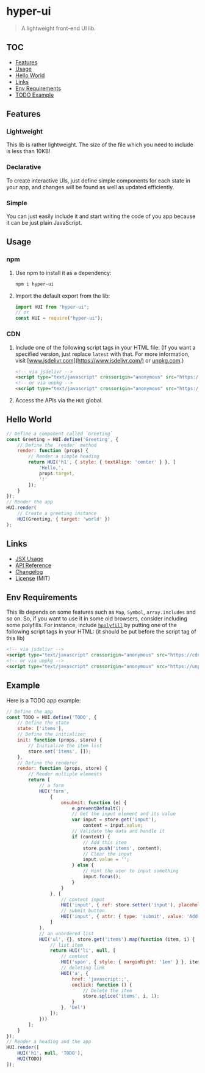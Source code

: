 # hyper-ui

> A lightweight front-end UI lib.

## TOC

- [Features](#features)
- [Usage](#usage)
- [Hello World](#hello-world)
- [Links](#links)
- [Env Requirements](#env-requirements)
- [TODO Example](#example)

## Features

### Lightweight

This lib is rather lightweight. The size of the file which you need to include is less than 10KB!

### Declarative

To create interactive UIs, just define simple components for each state in your app, and changes will be found as well as updated efficiently.

### Simple

You can just easily include it and start writing the code of you app because it can be just plain JavaScript.

## Usage

### npm

1. Use npm to install it as a dependency:

    ```bash
    npm i hyper-ui
    ```

2. Import the default export from the lib:

    ```js
    import HUI from "hyper-ui";
    // or
    const HUI = require("hyper-ui");
    ```

### CDN

1. Include one of the following script tags in your HTML file: (If you want a specified version, just replace `latest` with that. For more information, visit [www.jsdelivr.com](https://www.jsdelivr.com/) or [unpkg.com](https://unpkg.com/).)

    ```html
    <!-- via jsdelivr -->
    <script type="text/javascript" crossorigin="anonymous" src="https://cdn.jsdelivr.net/npm/hyper-ui@latest/dist/hyper-ui.umd.min.js"></script>
    <!-- or via unpkg -->
    <script type="text/javascript" crossorigin="anonymous" src="https://unpkg.com/hyper-ui@latest/dist/hyper-ui.umd.min.js"></script>
    ```

2. Access the APIs via the `HUI` global.

## Hello World

```js
// Define a component called `Greeting`
const Greeting = HUI.define('Greeting', {
    // Define the `render` method
    render: function (props) {
        // Render a simple heading
        return HUI('h1', { style: { textAlign: 'center' } }, [
            'Hello,',
            props.target,
            '!'
        ]);
    }
});
// Render the app
HUI.render(
    // Create a greeting instance
    HUI(Greeting, { target: 'world' })
);
```

## Links

- [JSX Usage](JSX.md)
- [API Reference](API.md)
- [Changelog](CHANGELOG.md)
- [License](LICENSE) (MIT)

## Env Requirements

This lib depends on some features such as `Map`, `Symbol`, `array.includes` and so on. So, if you want to use it in some old browsers, consider including some polyfills. For instance, include [`hpolyfill`](https://github.com/huang2002/hpolyfill/) by putting one of the following script tags in your HTML: (it should be put before the script tag of this lib)

```html
<!-- via jsdelivr -->
<script type="text/javascript" crossorigin="anonymous" src="https://cdn.jsdelivr.net/npm/hpolyfill@latest/dist/index.js"></script>
<!-- or via unpkg -->
<script type="text/javascript" crossorigin="anonymous" src="https://unpkg.com/hpolyfill@latest/dist/index.js"></script>
```

## Example

Here is a TODO app example:

```js
// Define the app
const TODO = HUI.define('TODO', {
    // Define the state
    state: ['items'],
    // Define the initializer
    init: function (props, store) {
        // Initialize the item list
        store.set('items', []);
    },
    // Define the renderer
    render: function (props, store) {
        // Render multiple elements
        return [
            // a form
            HUI('form',
                {
                    onsubmit: function (e) {
                        e.preventDefault();
                        // Get the input element and its value
                        var input = store.get('input'),
                            content = input.value;
                        // Validate the data and handle it
                        if (content) {
                            // Add this item
                            store.push('items', content);
                            // Clear the input
                            input.value = '';
                        } else {
                            // Hint the user to input something
                            input.focus();
                        }
                    }
                }, [
                    // content input
                    HUI('input', { ref: store.setter('input'), placeholder: 'content' }),
                    // submit button
                    HUI('input', { attr: { type: 'submit', value: 'Add' } })
                ]
            ),
            // an unordered list
            HUI('ul', {}, store.get('items').map(function (item, i) {
                // list item
                return HUI('li', null, [
                    // content
                    HUI('span', { style: { marginRight: '1em' } }, item),
                    // deleting link
                    HUI('a', {
                        href: 'javascript:;',
                        onclick: function () {
                            // Delete the item
                            store.splice('items', i, 1);
                        }
                    }, 'Del')
                ]);
            }))
        ];
    }
});
// Render a heading and the app
HUI.render([
    HUI('h1', null, 'TODO'),
    HUI(TODO)
]);
```
